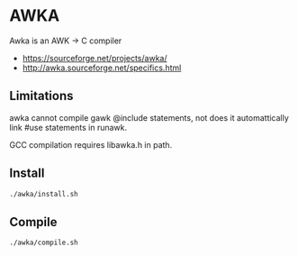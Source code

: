 # AWKA

Awka is an AWK -> C compiler
- https://sourceforge.net/projects/awka/
- http://awka.sourceforge.net/specifics.html

## Limitations

awka cannot compile gawk @include statements, 
not does it automattically link #use statements in
runawk. 

GCC compilation requires libawka.h in path.


## Install
```bash
./awka/install.sh
```

## Compile
```bash
./awka/compile.sh
```